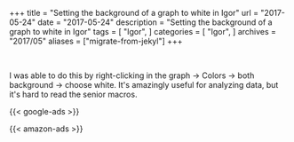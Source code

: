 +++
title = "Setting the background of a graph to white in Igor"
url = "2017-05-24"
date = "2017-05-24"
description = "Setting the background of a graph to white in Igor"
tags = [
    "Igor",
]
categories = [
    "Igor",
]
archives = "2017/05"
aliases = ["migrate-from-jekyl"]
+++

<br>

I was able to do this by right-clicking in the graph -> Colors -> both background -> choose white.
It's amazingly useful for analyzing data, but it's hard to read the senior macros.

<!-- Google Ads -->
{{< google-ads >}}

<!-- Amazon Ads -->
{{< amazon-ads >}}
